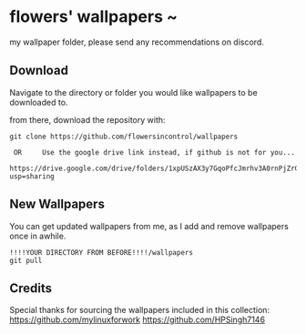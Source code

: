 # flowers' wallpapers ~
my wallpaper folder, please send any recommendations on discord.

## Download
Navigate to the directory or folder you would like wallpapers to be downloaded to.

from there, download the repository with:
```
git clone https://github.com/flowersincontrol/wallpapers
```
```
 OR     Use the google drive link instead, if github is not for you...
```
```
https://drive.google.com/drive/folders/1xpUSzAX3y7GqoPfcJmrhv3A0rnPjZrGR?usp=sharing
```      
## New Wallpapers

You can get updated wallpapers from me, as I add and remove wallpapers once in awhile.

```
!!!!YOUR DIRECTORY FROM BEFORE!!!!/wallpapers
git pull
```

## Credits

Special thanks for sourcing the wallpapers included in this collection:  
https://github.com/mylinuxforwork
https://github.com/HPSingh7146


